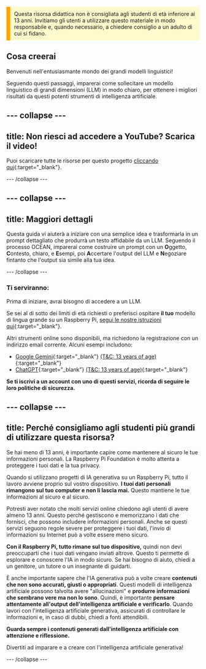 <p style='border-left: solid; border-width:10px; border-color: #FFA500; background-color: #FFFACD; padding: 10px;'>
Questa risorsa didattica non è consigliata agli studenti di età inferiore ai 13 anni. Invitiamo gli utenti a utilizzare questo materiale in modo responsabile e, quando necessario, a chiedere consiglio a un adulto di cui si fidano.
</p>

## Cosa creerai

Benvenuti nell'entusiasmante mondo dei grandi modelli linguistici!

Seguendo questi passaggi, imparerai come sollecitare un modello linguistico di grandi dimensioni (LLM) in modo chiaro, per ottenere i migliori risultati da questi potenti strumenti di intelligenza artificiale.

## --- collapse ---

## title: Non riesci ad accedere a YouTube? Scarica il video!

Puoi scaricare tutte le risorse per questo progetto [cliccando qui](https://rpf.io/p/en/ai-LLM-prompt-go){:target="_blank"}.

\--- /collapse ---

## --- collapse ---

## title: Maggiori dettagli

Questa guida vi aiuterà a iniziare con una semplice idea e trasformarla in un prompt dettagliato che produrrà un testo affidabile da un LLM. Seguendo il processo OCEAN, imparerai come costruire un prompt con un **O**ggetto, **C**ontesto, chiaro, e **E**sempi, poi **A**ccertare l'output del LLM e **N**egoziare fintanto che l'output sia simile alla tua idea.

\--- /collapse ---

### Ti serviranno:

Prima di iniziare, avrai bisogno di accedere a un LLM.

Se sei al di sotto dei limiti di età richiesti o preferisci ospitare **il tuo** modello di lingua grande su un Raspberry Pi, [segui le nostre istruzioni qui](https://projects.raspberrypi.org/en/projects/llm-rpi){:target="_blank"}.

Altri strumenti online sono disponibili, ma richiedono la registrazione con un indirizzo email corrente. Alcuni esempi includono:

- [Google Gemini](https://gemini.google.com/){:target="_blank"} [(T&C: 13 years of age)](https://support.google.com/gemini/answer/13278668?hl=en-GB#zippy=%2Ccant-access-this-service:~:text=mobile%20app.-,What%20you%20need,-To%20use%20the){:target="_blank"}
- [ChatGPT](https://www.chat.openai.org){:target="_blank"} [(T&C: 13 years of age)](https://help.openai.com/en/articles/8313401-is-chatgpt-safe-for-all-ages){:target="_blank"}

**Se ti iscrivi a un account con uno di questi servizi, ricorda di seguire le loro politiche di sicurezza.**

## --- collapse ---

## title: Perché consigliamo agli studenti più grandi di utilizzare questa risorsa?

Se hai meno di 13 anni, è importante capire come mantenere al sicuro le tue informazioni personali. La Raspberry Pi Foundation è molto attenta a proteggere i tuoi dati e la tua privacy.

Quando si utilizzano progetti di IA generativa su un Raspberry Pi, tutto il lavoro avviene proprio sul vostro dispositivo. **I tuoi dati personali rimangono sul tuo computer e non li lascia mai.** Questo mantiene le tue informazioni al sicuro e al sicuro.

Potresti aver notato che molti servizi online chiedono agli utenti di avere almeno 13 anni. Questo perché gestiscono e memorizzano i dati che fornisci, che possono includere informazioni personali. Anche se questi servizi seguono regole severe per proteggere i tuoi dati, l'invio di informazioni su Internet può a volte essere meno sicuro.

**Con il Raspberry Pi, tutto rimane sul tuo dispositivo,** quindi non devi preoccuparti che i tuoi dati vengano inviati altrove. Questo ti permette di esplorare e conoscere l'IA in modo sicuro. Se hai bisogno di aiuto, chiedi a un genitore, un tutore o un insegnante di guidarti.

È anche importante sapere che l'IA generativa può a volte creare **contenuti che non sono accurati, giusti o appropriati**. Questi modelli di intelligenza artificiale possono talvolta avere "allucinazioni" e **produrre informazioni che sembrano vere ma non lo sono**. Quindi, è importante **pensare attentamente all'output dell'intelligenza artificiale e verificarlo**. Quando lavori con l'intelligenza artificiale generativa, assicurati di controllare le informazioni e, in caso di dubbi, chiedi a fonti attendibili.

**Guarda sempre i contenuti generati dall'intelligenza artificiale con attenzione e riflessione.**

Divertiti ad imparare e a creare con l'intelligenza artificiale generativa!

\--- /collapse ---

